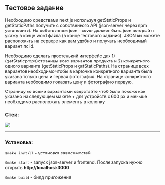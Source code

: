 ## Тестовое задание

Необходимо средствами next js используя getStaticProps и getStaticPaths получить с собственного API (json-server через npm установите). На собственном json – sever должен быть json который я укажу в конце word файла (в конце тестового задания). JSON вы можете расположить на сервере как вам удобно и получать необходимый вариант по id.

Необходимо сделать простенький интерфейс для 1) (getStaticprops)страницы всех вариантов продукта и 2) конкретного одного варианта (getStaticProps и getStaticPaths). На странице всех вариантов необходимо чтобы в карточке конкретного варианта была указана только цена и первая фотография.
На странице конкретного варианта необходимо показать цену и фотографию первую.

Страницу со всеми вариантами сверстайте чтоб было похоже как указано на следующем макете + для устройств с 600 px и меньше необходимо расположить элементы в колонку


### Стек:
<img src="https://skillicons.dev/icons?i=nextjs,react" />

___

### Установка:

```$make install``` - установка зависимостей

```$make start``` - запуск json-server и frontend. После запуска нужно открыть __http://localhost:3000__

```$make build``` - билд приложения
